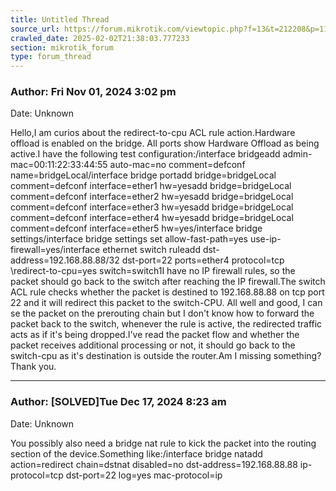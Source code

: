 ```yaml
---
title: Untitled Thread
source_url: https://forum.mikrotik.com/viewtopic.php?f=13&t=212208&p=1115009#p1115009
crawled_date: 2025-02-02T21:38:03.777233
section: mikrotik_forum
type: forum_thread
---
```


### Author: Fri Nov 01, 2024 3:02 pm
Date: Unknown

Hello,I am curios about the redirect-to-cpu ACL rule action.Hardware offload is enabled on the bridge. All ports show Hardware Offload as being active.I have the following test configuration:/interface bridgeadd admin-mac=00:11:22:33:44:55 auto-mac=no comment=defconf name=bridgeLocal/interface bridge portadd bridge=bridgeLocal comment=defconf interface=ether1 hw=yesadd bridge=bridgeLocal comment=defconf interface=ether2 hw=yesadd bridge=bridgeLocal comment=defconf interface=ether3 hw=yesadd bridge=bridgeLocal comment=defconf interface=ether4 hw=yesadd bridge=bridgeLocal comment=defconf interface=ether5 hw=yes/interface bridge settings/interface bridge settings set allow-fast-path=yes use-ip-firewall=yes/interface ethernet switch ruleadd dst-address=192.168.88.88/32 dst-port=22 ports=ether4 protocol=tcp \redirect-to-cpu=yes switch=switch1I have no IP firewall rules, so the packet should go back to the switch after reaching the IP firewall.The switch ACL rule checks whether the packet is destined to 192.168.88.88 on tcp port 22 and it will redirect this packet to the switch-CPU. All well and good, I can se the packet on the prerouting chain but I don't know how to forward the packet back to the switch, whenever the rule is active, the redirected traffic acts as if it's being dropped.I've read the packet flow and whether the packet receives additional processing or not, it should go back to the switch-cpu as it's destination is outside the router.Am I missing something?Thank you.


---
### Author: [SOLVED]Tue Dec 17, 2024 8:23 am
Date: Unknown

You possibly also need a bridge nat rule to kick the packet into the routing section of the device.Something like:/interface bridge natadd action=redirect chain=dstnat disabled=no dst-address=192.168.88.88 ip-protocol=tcp dst-port=22 log=yes mac-protocol=ip

